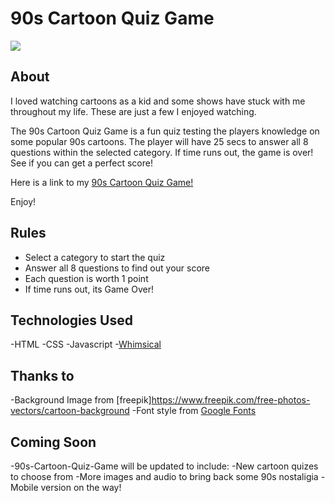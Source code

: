 # 90s Cartoon Quiz Game

<img src="./assets/90s-quiz.png">

## About

I loved watching cartoons as a kid and some shows have stuck with me throughout my life. These are just a few I enjoyed watching. 

The 90s Cartoon Quiz Game is a fun quiz testing the players knowledge on some popular 90s cartoons. The player will have 25 secs to answer all 8 questions within the selected category. If time runs out, the game is over! See if you can get a perfect score!

Here is a link to my [90s Cartoon Quiz Game!](https://90s-cartoon-quiz.netlify.app/)

Enjoy!

## Rules

- Select a category to start the quiz
- Answer all 8 questions to find out your score
- Each question is worth 1 point
- If time runs out, its Game Over!

## Technologies Used 

-HTML
-CSS
-Javascript
-[Whimsical](https://whimsical.com/getting-started-boards-QqL4VfuNCsszsBUCWumEn1)

## Thanks to

-Background Image from [freepik]https://www.freepik.com/free-photos-vectors/cartoon-background
-Font style from [Google Fonts](https://fonts.google.com/specimen/Press+Start+2P)

## Coming Soon

-90s-Cartoon-Quiz-Game will be updated to include:
-New cartoon quizes to choose from
-More images and audio to bring back some 90s nostaligia
-Mobile version on the way!
